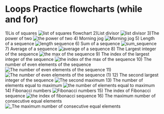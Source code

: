 # Loops Practice flowcharts (while and for)
1)Lis of squares
![list of squares flowchart](https://user-images.githubusercontent.com/89052189/133905586-0ddeff36-61db-4af5-860d-0fd32e307725.png)
2)List divisor
![list divisor](https://user-images.githubusercontent.com/89052189/133905587-729195ce-c8d6-401f-a07d-a09575942b9b.png)
3)The power of two
![the power of two](https://user-images.githubusercontent.com/89052189/133905590-c5424b87-ce91-4ea3-abf6-7fd7c892ec14.png)
4) Morning jog
![Morning jog ](https://user-images.githubusercontent.com/89052189/133905607-181c07d3-781a-4af7-8152-af230e8ba8f9.png)
5) Length of a sequence
![length sequence](https://user-images.githubusercontent.com/89052189/133905609-d1dd5c96-7241-45a2-b602-18b28f645fda.png)
6) Sum of a sequence
![sum_sequence ](https://user-images.githubusercontent.com/89052189/133905613-36ac9d34-0c1f-49f6-bda1-353c5eced272.png)
7) Average of a sequence
![average of a sequence](https://user-images.githubusercontent.com/89052189/133905614-489a97c5-7f62-484f-96ce-08e7d6bc5759.png)
8) The Largest integer of the sequence
![the max of the sequence ](https://user-images.githubusercontent.com/89052189/133905618-6a2854f5-5636-4f15-bf8f-4bd188aa03ef.png)
9) The index of the largest integer of the sequence
![the index of the max of the sequence ](https://user-images.githubusercontent.com/89052189/133905620-907c55f6-1233-44c3-8964-f0b65ca7fd71.png)
10) The number of even elements of the sequence
![The number of even elements of the sequence](https://user-images.githubusercontent.com/89052189/133905623-53bea009-a977-4224-9d14-8c7114fb638d.png)
11) 
![The number of even elements of the sequence (1)](https://user-images.githubusercontent.com/89052189/133905627-5d51dd2d-3b8d-40a6-b7d5-c7de61a1dd43.png)
12) The second largest integer of the sequence
![The second maximum](https://user-images.githubusercontent.com/89052189/133905636-c30e3f9d-06da-4874-8b86-b84426fd087c.png)
13) The number of elements equal to maximum
![the number of elements equal to maximum](https://user-images.githubusercontent.com/89052189/133905640-cfc6adad-a79a-4ae8-9f7e-62086a38b3e8.png)
14) Fibonacci numbers
![Fibonacci numbers ](https://user-images.githubusercontent.com/89052189/133905643-b3a5188b-8982-4e81-ada9-e6f497761aa7.png)
15) The index of Fibonacci sequence
![the index of fibonacci sequence](https://user-images.githubusercontent.com/89052189/133905647-f1cb0ff0-253f-4fcf-8c75-b7f6b7084cdd.png)
16) The maximum number of consecutive equal elements 
![_The maximum number of consecutive equal elements](https://user-images.githubusercontent.com/89052189/133905649-77fe528f-33fa-48f2-b6e1-e58c1337126d.png)
